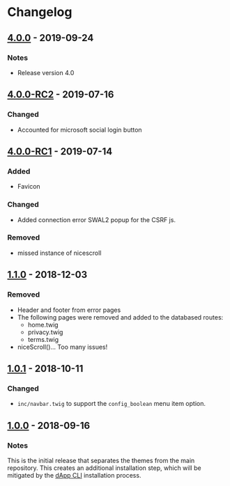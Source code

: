 # Changelog

## [4.0.0] - 2019-09-24
### Notes
- Release version 4.0

## [4.0.0-RC2] - 2019-07-16
### Changed
- Accounted for microsoft social login button

## [4.0.0-RC1] - 2019-07-14
### Added
- Favicon

### Changed
- Added connection error SWAL2 popup for the CSRF js.

### Removed
- missed instance of nicescroll

## [1.1.0] - 2018-12-03
### Removed
- Header and footer from error pages
- The following pages were removed and added to the databased routes:
	- home.twig
	- privacy.twig
	- terms.twig
- niceScroll()... Too many issues!

## [1.0.1] - 2018-10-11
### Changed
- `inc/navbar.twig` to support the `config_boolean` menu item option.

## [1.0.0] - 2018-09-16
### Notes
This is the initial release that separates the themes from the main repository.  This creates an additional installation step, which will be mitigated by the [dApp CLI](https://github.com/dappur/dapp) installation process.

[Unreleased]: https://github.com/dappur/theme-dappur/compare/v4.0.0...HEAD
[4.0.0]: https://github.com/dappur/theme-dappur/compare/v4.0.0-RC2...v4.0.0
[4.0.0-RC2]: https://github.com/dappur/theme-dappur/compare/v4.0.0-RC1...v4.0.0-RC2
[4.0.0-RC1]: https://github.com/dappur/theme-dappur/compare/v1.1.0...v4.0.0-RC1
[1.1.0]: https://github.com/dappur/theme-dappur/compare/v1.0.1...v1.1.0
[1.0.1]: https://github.com/dappur/theme-dappur/compare/v1.0.0...v1.0.1
[1.0.0]: https://github.com/dappur/theme-dappur/tree/v1.0.0
